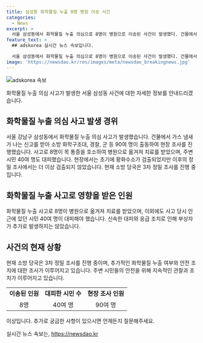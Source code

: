 ```yaml
---
title: 삼성동 화학물질 누출 8명 병원 이송 사건
categories:
  - News
excerpt: >
  서울 삼성동에서 화학물질 누출 의심으로 8명이 병원으로 이송된 사건이 발생했다. 건물에서 가스 냄새를 느껴 신고가 들어와 소방 화학구조대 등 90여 명이 출동했으며, 8명이 목 통증을 호소하며 병원으로 옮겨져 처치를 받았다. 현장에서는 황화수소가 검출됐으나 이후 정밀 조사에서는 검출되지 않았다. 3차 정밀 조사가 진행 중이다. (150자)
feature_text: >
  ## adskorea 실시간 뉴스 속보입니다.

  서울 삼성동에서 화학물질 누출 의심으로 8명이 병원으로 이송된 사건이 발생했다. 건물에서 가스 냄새를 느껴 신고가 들어와 소방 화학구조대 등 90여 명이 출동했으며, 8명이 목 통증을 호소하며 병원으로 옮겨져 처치를 받았다. 현장에서는 황화수소가 검출됐으나 이후 정밀 조사에서는 검출되지 않았다. 3차 정밀 조사가 진행 중이다. (150자)
image: 'https://newsdao.kr/res/images/meta/newsdao_breakingnews.jpg'
---
```


<p><img src="https://newsdao.kr/res/images/meta/newsdao_breakingnews.jpg" alt="adskorea 속보" /></p>

<p>화학물질 누출 의심 사고가 발생한 서울 삼성동 사건에 대한 자세한 정보를 안내드리겠습니다. </p>

<h2 data-ke-size="size26">화학물질 누출 의심 사고 발생 경위</h2>

<p><p data-ke-size="size16">서울 강남구 삼성동에서 화학물질 누출 의심 사고가 발생했습니다. 건물에서 가스 냄새가 나는 신고를 받아 소방 화학구조대, 경찰, 군 등 90여 명이 출동하여 현장 조사를 진행했습니다. 사고로 8명이 목 통증을 호소하여 병원으로 옮겨져 치료를 받았으며, 주변 시민 40여 명도 대피했습니다. 현장에서는 초기에 황화수소가 검출되었지만 이후의 정밀 조사에서는 더 이상 검출되지 않았습니다. 현재 소방 당국은 3차 정밀 조사를 진행 중입니다.</p>

<h2 data-ke-size="size26">화학물질 누출 사고로 영향을 받은 인원</h2>

<p><p data-ke-size="size16">화학물질 누출 사고로 8명이 병원으로 옮겨져 치료를 받았으며, 이외에도 사고 당시 인근에 있던 시민 40여 명이 대피해야 했습니다. 신속한 대피와 응급 조치로 인해 부상자가 추가로 발생하지는 않았습니다.</p>

<h2 data-ke-size="size26">사건의 현재 상황</h2>

<p><p data-ke-size="size16">현재 소방 당국은 3차 정밀 조사를 진행 중이며, 추가적인 화학물질 누출 여부와 안전 조치에 대한 조사가 이루어지고 있습니다. 주변 시민들의 안전을 위해 지속적인 관찰과 조치가 이루어지고 있습니다.</p>

<table>
  <tbody>
    <tr>
      <td style="text-align: center; height: 17px;"><b>이송된 인원</b></td>
      <td style="text-align: center; height: 17px;"><b>대피한 시민 수</b></td>
      <td style="text-align: center; height: 17px;"><b>현장 조사 인원</b></td>
    </tr>
    <tr>
      <td style="text-align: center;">8명</td>
      <td style="text-align: center;">40여 명</td>
      <td style="text-align: center;">90여 명</td>
    </tr>
  </tbody>
</table>

<p>이상입니다. 추가로 궁금한 사항이 있으시면 언제든지 질문해주세요.</p>
실시간 뉴스 속보는, <a href="https://newsdao.kr" rel="dofollow">https://newsdao.kr</a>


